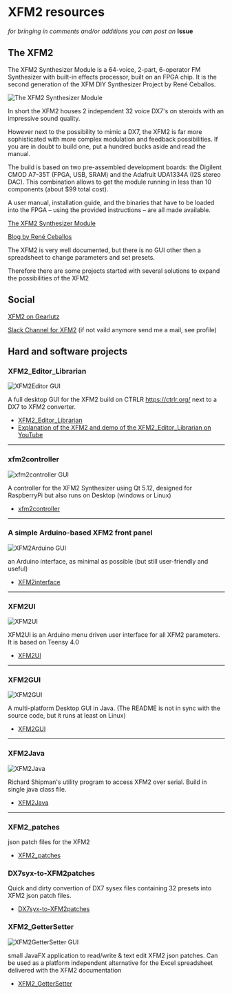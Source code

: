 # XFM2 resources

*for bringing in comments and/or additions you can post an* **Issue**

## The XFM2

The XFM2 Synthesizer Module is a 64-voice, 2-part, 6-operator FM Synthesizer with built-in effects processor, built on an FPGA chip.
It is the second generation of the XFM DIY Synthesizer Project by René Ceballos.

![The XFM2 Synthesizer Module](https://images.squarespace-cdn.com/content/v1/5d2c7309e3281e0001ef5655/1580208887777-8CBUTCQ4F8ECP4IU7OVB/ke17ZwdGBToddI8pDm48kPLerjwc9T00S19UIx4D7DV7gQa3H78H3Y0txjaiv_0fDoOvxcdMmMKkDsyUqMSsMWxHk725yiiHCCLfrh8O1z5QPOohDIaIeljMHgDF5CVlOqpeNLcJ80NK65_fV7S1UWQaL5Zc965r8V2AH38PHUO8HP8IE1QJFP1I8jNvddiftNpR-oeFwj2Ae_lbqFbpxA/82940548_10213084820194329_1373900380894658560_o.jpg?format=1500w)

In short the XFM2 houses 2 independent 32 voice DX7's on steroids with an impressive sound quality.

However next to the possibility to mimic a DX7, the XFM2 is far more sophisticated with more complex modulation and feedback possibilities. If you are in doubt to build one, put a hundred bucks aside and read the manual.

The build is based on two pre-assembled development boards: the Digilent CMOD A7-35T (FPGA, USB, SRAM) and the Adafruit UDA1334A (I2S stereo DAC). 
This combination allows to get the module running in less than 10 components (about $99 total cost).

A user manual, installation guide, and the binaries that have to be loaded into the FPGA – using the provided instructions – are all made available.



[The XFM2 Synthesizer Module](https://www.futur3soundz.com/xfm2)

[Blog by René Ceballos](https://www.futur3soundz.com/da-blog)


The XFM2 is very well documented, but there is no GUI other then a spreadsheet to change parameters and set presets.

Therefore there are some projects started with several solutions to expand the possibilities of the XFM2



## Social

[XFM2 on Gearlutz](https://www.gearslutz.com/board/electronic-music-instruments-and-electronic-music-production/1297008-xfm2-fgpa-based-fm-synth-1.html)

[Slack Channel for XFM2](https://join.slack.com/t/xfm2/shared_invite/zt-dmrs50h3-34WvYiWgPBWruNXSXLYgBg)  (if not vaild anymore send me a mail, see profile)

## Hard and software projects

### XFM2_Editor_Librarian

![XFM2Editor GUI](https://github.com/xerhard/XFM2-resources/blob/master/images/XFM2Editor.png "XFM2Editor GUI")

A full desktop GUI for the XFM2 build on CTRLR https://ctrlr.org/ next to a DX7 to XFM2 converter.

- [XFM2_Editor_Librarian](https://github.com/rheslip/XFM2_Editor_Librarian)
- [Explanation of the XFM2 and demo of the XFM2_Editor_Librarian on YouTube](https://www.youtube.com/watch?v=Ny7eByV2aGQ)

---

### xfm2controller

![xfm2controller GUI](https://github.com/xerhard/XFM2-resources/blob/master/images/XFM2Qt.png "xfm2controller GUI")

A controller for the XFM2 Synthesizer using Qt 5.12, designed for RaspberryPi but also runs on Desktop (windows or Linux)

- [xfm2controller](https://github.com/ataristdude/xfm2controller)

---

### A simple Arduino-based XFM2 front panel

![XFM2Arduino GUI](https://github.com/xerhard/XFM2-resources/blob/master/images/XFM2Arduino.png "XFM2Arduino GUI")

an Arduino interface, as minimal as possible (but still user-friendly and useful)

- [XFM2interface](https://github.com/dylanmc/XFM2interface)

---

### XFM2UI

![XFM2UI](https://github.com/xerhard/XFM2-resources/blob/master/images/XFM2UI.jpeg "XFM2UI")

XFM2UI is an Arduino menu driven user interface for all XFM2 parameters. It is based on Teensy 4.0

- [XFM2UI](https://github.com/mlinton/XFM2UI)

---

### XFM2GUI

![XFM2GUI](https://github.com/xerhard/XFM2-resources/blob/master/images/XFM2GUI.png "XFM2GUI")

A multi-platform Desktop GUI in Java.
(The README is not in sync with the source code, but it runs at least on Linux)

- [XFM2GUI](https://github.com/SteadiestLlama/XFM2GUI)

---

### XFM2Java

![XFM2Java](https://github.com/xerhard/XFM2-resources/blob/master/images/XFM2Java.png "XFM2Java")

Richard Shipman's utility program to access XFM2 over serial. Build in single java class file.
- [XFM2Java](https://github.com/RichardShipman/XFM2Java)

---

### XFM2_patches
json patch files for the XFM2

- [XFM2_patches](https://github.com/xerhard/XFM2_patches)

### DX7syx-to-XFM2patches
Quick and dirty convertion of DX7 sysex files containing 32 presets into XFM2 json patch files.

- [DX7syx-to-XFM2patches](https://github.com/xerhard/DX7syx-to-XFM2patches)

### XFM2_GetterSetter  

![XFM2GetterSetter GUI](https://github.com/xerhard/XFM2-resources/blob/master/images/XFM2GetterSetter.png "XFM2GetterSetter GUI")

small JavaFX application to read/write & text edit XFM2 json patches.
Can be used as a platform independent alternative for the Excel spreadsheet delivered with the XFM2 documentation
- [XFM2_GetterSetter](https://github.com/xerhard/XFM2_GetterSetter)
